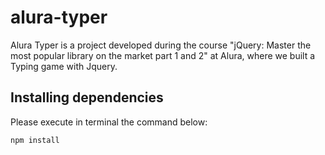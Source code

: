 # alura-typer
Alura Typer is a project developed during the course "jQuery: Master the most popular library on the market part 1 and 2" at Alura, where we built a Typing game with Jquery.

## Installing dependencies
Please execute in terminal the command below:

`npm install`
